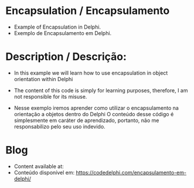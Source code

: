 # Encapsulation / Encapsulamento
 - Example of Encapsulation in Delphi.
 - Exemplo de Encapsulamento em Delphi.
 
# Description / Descrição:
- In this example we will learn how to use encapsulation in object orientation within Delphi
- The content of this code is simply for learning purposes, therefore, I am not responsible for its misuse.

- Nesse exemplo iremos aprender como utilizar o encapsulamento na orientação a objetos dentro do Delphi
O conteúdo desse código é simplesmente em caráter de aprendizado, portanto, não me responsabilizo pelo seu uso indevido.

# Blog
- Content available at:
- Conteúdo disponível em:
  https://codedelphi.com/encapsulamento-em-delphi/
